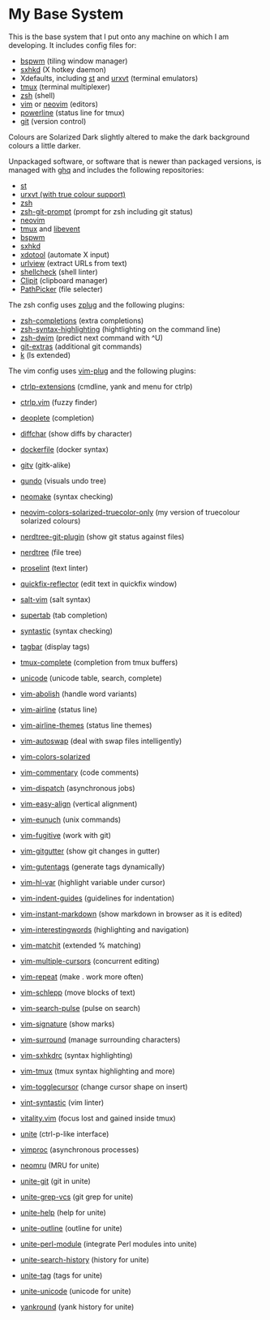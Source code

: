 # My Base System

This is the base system that I put onto any machine on which I am developing.
It includes config files for:

* [bspwm](https://github.com/baskerville/bspwm) (tiling window manager)
* [sxhkd](https://github.com/baskerville/sxhkd) (X hotkey daemon)
* Xdefaults, including [st](http://st.suckless.org/) and
  [urxvt](http://software.schmorp.de/pkg/rxvt-unicode.html) (terminal emulators)
* [tmux](https://tmux.github.io/) (terminal multiplexer)
* [zsh](http://www.zsh.org/) (shell)
* [vim](http://www.vim.org/) or [neovim](https://github.com/neovim/neovim)
  (editors)
* [powerline](https://github.com/powerline/powerline) (status line for tmux)
* [git](http://www.git-scm.com/) (version control)

Colours are Solarized Dark slightly altered to make the dark background colours
a little darker.

Unpackaged software, or software that is newer than packaged versions, is
managed with [ghq](https://github.com/motemen/ghq) and includes the following
repositories:

* [st](http://git.suckless.org/st/)
* [urxvt (with true colour support)](https://github.com/spudowiar/rxvt-unicode)
* [zsh](git://zsh.git.sf.net/gitroot/zsh/zsh)
* [zsh-git-prompt](https://github.com/olivierverdier/zsh-git-prompt) (prompt for
  zsh including git status)
* [neovim](https://github.com/neovim/neovim)
* [tmux](https://github.com/tmux/tmux) and
  [libevent](https://github.com/libevent/libevent)
* [bspwm](https://github.com/baskerville/bspwm)
* [sxhkd](https://github.com/baskerville/sxhkd)
* [xdotool](https://github.com/jordansissel/xdotool) (automate X input)
* [urlview](https://github.com/sigpipe/urlview) (extract URLs from text)
* [shellcheck](https://github.com/koalaman/shellcheck) (shell linter)
* [Clipit](https://github.com/shantzu/ClipIt) (clipboard manager)
* [PathPicker](https://github.com/facebook/PathPicker) (file selecter)

The zsh config uses [zplug](https://github.com/b4b4r07/zplug) and the following
plugins:

* [zsh-completions](https://github.com/zsh-users/zsh-completions) (extra
  completions)
* [zsh-syntax-highlighting](https://github.com/zsh-users/zsh-syntax-highlighting)
  (hightlighting on the command line)
* [zsh-dwim](https://github.com/oknowton/zsh-dwim) (predict next command with ^U)
* [git-extras](https://github.com/tj/git-extras) (additional git commands)
* [k](https://github.com/supercrabtree/k) (ls extended)

The vim config uses [vim-plug](https://github.com/junegunn/vim-plug) and the
following plugins:

* [ctrlp-extensions](https://github.com/sgur/ctrlp-extensions) (cmdline, yank
  and menu for ctrlp)
* [ctrlp.vim](https://github.com/ctrlpvim/ctrlp.vim) (fuzzy finder)
* [deoplete](https://github.com/Shougo/deoplete.nvim) (completion)
* [diffchar](https://github.com/vim-scripts/diffchar.vim) (show diffs by
  character)
* [dockerfile](https://github.com/honza/dockerfile) (docker syntax)
* [gitv](https://github.com/gregsexton/gitv) (gitk-alike)
* [gundo](https://github.com/sjl/gundo.vim) (visuals undo tree)
* [neomake](https://github.com/benekastah/neomake) (syntax checking)
* [neovim-colors-solarized-truecolor-only](https://github.com/pjcj/neovim-colors-solarized-truecolor-only)
  (my version of truecolour solarized colours)
* [nerdtree-git-plugin](https://github.com/Xuyuanp/nerdtree-git-plugin) (show
  git status against files)
* [nerdtree](https://github.com/scrooloose/nerdtree) (file tree)
* [proselint](https://github.com/amperser/proselint) (text linter)
* [quickfix-reflector](https://github.com/stefandtw/quickfix-reflector.vim)
  (edit text in quickfix window)
* [salt-vim](https://github.com/saltstack/salt-vim) (salt syntax)
* [supertab](https://github.com/ervandew/supertab) (tab completion)
* [syntastic](https://github.com/scrooloose/syntastic) (syntax checking)
* [tagbar](https://github.com/majutsushi/tagbar) (display tags)
* [tmux-complete](https://github.com/wellle/tmux-complete.vim) (completion from
  tmux buffers)
* [unicode](https://github.com/chrisbra/unicode.vim) (unicode table, search,
  complete)
* [vim-abolish](https://github.com/tpope/vim-abolish) (handle word variants)
* [vim-airline](https://github.com/vim-airline/vim-airline) (status line)
* [vim-airline-themes](https://github.com/vim-airline/vim-airline-themes)
  (status line themes)
* [vim-autoswap](https://github.com/gioele/vim-autoswap) (deal with swap files
  intelligently)
* [vim-colors-solarized](https://github.com/altercation/vim-colors-solarized)
* [vim-commentary](https://github.com/tpope/vim-commentary) (code comments)
* [vim-dispatch](https://github.com/tpope/vim-dispatch) (asynchronous jobs)
* [vim-easy-align](https://github.com/junegunn/vim-easy-align) (vertical
  alignment)
* [vim-eunuch](https://github.com/tpope/vim-eunuch) (unix commands)
* [vim-fugitive](https://github.com/tpope/vim-fugitive) (work with git)
* [vim-gitgutter](https://github.com/airblade/vim-gitgutter) (show git changes
  in gutter)
* [vim-gutentags](https://github.com/ludovicchabant/vim-gutentags) (generate
  tags dynamically)
* [vim-hl-var](https://github.com/pjcj/vim-hl-var) (highlight variable under
  cursor)
* [vim-indent-guides](https://github.com/nathanaelkane/vim-indent-guides)
  (guidelines for indentation)
* [vim-instant-markdown](https://github.com/suan/vim-instant-markdown) (show
  markdown in browser as it is edited)
* [vim-interestingwords](https://github.com/vasconcelloslf/vim-interestingwords)
  (highlighting and navigation)
* [vim-matchit](https://github.com/Spaceghost/vim-matchit) (extended % matching)
* [vim-multiple-cursors](https://github.com/terryma/vim-multiple-cursors)
  (concurrent editing)
* [vim-repeat](https://github.com/tpope/vim-repeat) (make . work more often)
* [vim-schlepp](https://github.com/zirrostig/vim-schlepp) (move blocks of text)
* [vim-search-pulse](https://github.com/inside/vim-search-pulse) (pulse on
  search)
* [vim-signature](https://github.com/kshenoy/vim-signature) (show marks)
* [vim-surround](https://github.com/tpope/vim-surround) (manage surrounding
  characters)
* [vim-sxhkdrc](https://github.com/baskerville/vim-sxhkdrc) (syntax
  highlighting)
* [vim-tmux](https://github.com/tmux-plugins/vim-tmux) (tmux syntax highlighting
  and more)
* [vim-togglecursor](https://github.com/jszakmeister/vim-togglecursor) (change
  cursor shape on insert)
* [vint-syntastic](https://github.com/todesking/vint-syntastic) (vim linter)
* [vitality.vim](https://github.com/akracun/vitality.vim) (focus lost and gained
  inside tmux)


* [unite](https://github.com/Shougo/unite.vim) (ctrl-p-like interface)
* [vimproc](https://github.com/Shougo/vimproc.vim) (asynchronous processes)


* [neomru](https://github.com/Shougo/neomru.vim) (MRU for unite)
* [unite-git](https://github.com/yuku-t/unite-git) (git in unite)
* [unite-grep-vcs](https://github.com/lambdalisue/unite-grep-vcs) (git grep for
  unite)
* [unite-help](https://github.com/Shougo/unite-help) (help for unite)
* [unite-outline](https://github.com/Shougo/unite-outline) (outline for unite)
* [unite-perl-module](https://github.com/soh335/unite-perl-module) (integrate
  Perl modules into unite)
* [unite-search-history](https://github.com/mpendse/unite-search-history)
  (history for unite)
* [unite-tag](https://github.com/tsukkee/unite-tag) (tags for unite)
* [unite-unicode](https://github.com/sanford1/unite-unicode) (unicode for unite)
* [yankround](https://github.com/LeafCage/yankround.vim) (yank history for
  unite)
